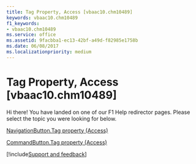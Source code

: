 ```yaml
---
title: Tag Property, Access [vbaac10.chm10489]
keywords: vbaac10.chm10489
f1_keywords:
- vbaac10.chm10489
ms.service: office
ms.assetid: 9facbba1-ec13-42bf-a49d-f82985e1758b
ms.date: 06/08/2017
ms.localizationpriority: medium
---
```



# Tag Property, Access [vbaac10.chm10489]

Hi there! You have landed on one of our F1 Help redirector pages. Please select the topic you were looking for below.

[NavigationButton.Tag property (Access)](https://msdn.microsoft.com/library/bd477752-2259-190d-cd3a-6c803ebb81ba%28Office.15%29.aspx)

[CommandButton.Tag property (Access)](https://msdn.microsoft.com/library/5099e435-8957-e54c-9c6c-bc6b063cfe66%28Office.15%29.aspx)

[!include[Support and feedback](~/includes/feedback-boilerplate.md)]